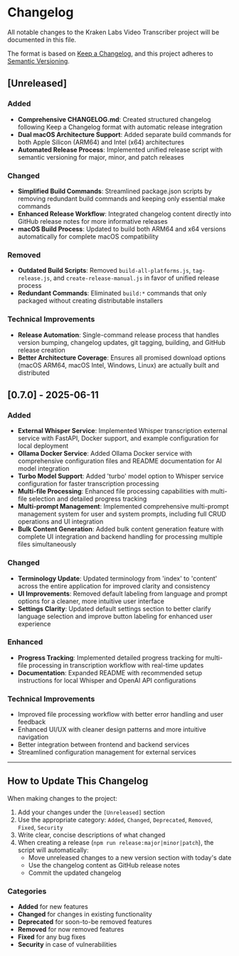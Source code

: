 # Changelog

All notable changes to the Kraken Labs Video Transcriber project will be documented in this file.

The format is based on [Keep a Changelog](https://keepachangelog.com/en/1.0.0/),
and this project adheres to [Semantic Versioning](https://semver.org/spec/v2.0.0.html).

## [Unreleased]

### Added

-   **Comprehensive CHANGELOG.md**: Created structured changelog following Keep a Changelog format with automatic release integration
-   **Dual macOS Architecture Support**: Added separate build commands for both Apple Silicon (ARM64) and Intel (x64) architectures
-   **Automated Release Process**: Implemented unified release script with semantic versioning for major, minor, and patch releases

### Changed

-   **Simplified Build Commands**: Streamlined package.json scripts by removing redundant build commands and keeping only essential make commands
-   **Enhanced Release Workflow**: Integrated changelog content directly into GitHub release notes for more informative releases
-   **macOS Build Process**: Updated to build both ARM64 and x64 versions automatically for complete macOS compatibility

### Removed

-   **Outdated Build Scripts**: Removed `build-all-platforms.js`, `tag-release.js`, and `create-release-manual.js` in favor of unified release process
-   **Redundant Commands**: Eliminated `build:*` commands that only packaged without creating distributable installers

### Technical Improvements

-   **Release Automation**: Single-command release process that handles version bumping, changelog updates, git tagging, building, and GitHub release creation
-   **Better Architecture Coverage**: Ensures all promised download options (macOS ARM64, macOS Intel, Windows, Linux) are actually built and distributed

## [0.7.0] - 2025-06-11

### Added

-   **External Whisper Service**: Implemented Whisper transcription external service with FastAPI, Docker support, and example configuration for local deployment
-   **Ollama Docker Service**: Added Ollama Docker service with comprehensive configuration files and README documentation for AI model integration
-   **Turbo Model Support**: Added 'turbo' model option to Whisper service configuration for faster transcription processing
-   **Multi-file Processing**: Enhanced file processing capabilities with multi-file selection and detailed progress tracking
-   **Multi-prompt Management**: Implemented comprehensive multi-prompt management system for user and system prompts, including full CRUD operations and UI integration
-   **Bulk Content Generation**: Added bulk content generation feature with complete UI integration and backend handling for processing multiple files simultaneously

### Changed

-   **Terminology Update**: Updated terminology from 'index' to 'content' across the entire application for improved clarity and consistency
-   **UI Improvements**: Removed default labeling from language and prompt options for a cleaner, more intuitive user interface
-   **Settings Clarity**: Updated default settings section to better clarify language selection and improve button labeling for enhanced user experience

### Enhanced

-   **Progress Tracking**: Implemented detailed progress tracking for multi-file processing in transcription workflow with real-time updates
-   **Documentation**: Expanded README with recommended setup instructions for local Whisper and OpenAI API configurations

### Technical Improvements

-   Improved file processing workflow with better error handling and user feedback
-   Enhanced UI/UX with cleaner design patterns and more intuitive navigation
-   Better integration between frontend and backend services
-   Streamlined configuration management for external services

---

## How to Update This Changelog

When making changes to the project:

1. Add your changes under the `[Unreleased]` section
2. Use the appropriate category: `Added`, `Changed`, `Deprecated`, `Removed`, `Fixed`, `Security`
3. Write clear, concise descriptions of what changed
4. When creating a release (`npm run release:major|minor|patch`), the script will automatically:
    - Move unreleased changes to a new version section with today's date
    - Use the changelog content as GitHub release notes
    - Commit the updated changelog

### Categories

-   **Added** for new features
-   **Changed** for changes in existing functionality
-   **Deprecated** for soon-to-be removed features
-   **Removed** for now removed features
-   **Fixed** for any bug fixes
-   **Security** in case of vulnerabilities
